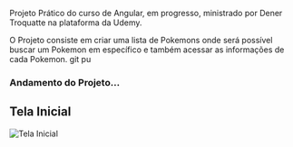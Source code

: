 Projeto Prático do curso de Angular, em progresso, ministrado por Dener Troquatte na plataforma da Udemy.

O Projeto consiste em criar uma lista de Pokemons onde será possível buscar um Pokemon em específico e também acessar as informações de cada Pokemon.
git pu

<h3>Andamento do Projeto...</h3>

<h2>Tela Inicial</h2>

![Tela Inicial](https://user-images.githubusercontent.com/86797383/189014652-79f2b654-d40a-44b7-b4c5-d54a1b3f3fc9.jpg)


